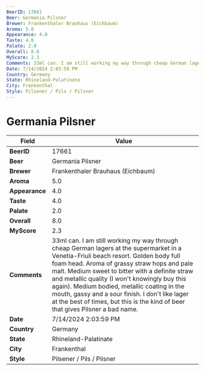 ```yaml
---
BeerID: 17661
Beer: Germania Pilsner
Brewer: Frankenthaler Brauhaus (Eichbaum)
Aroma: 5.0
Appearance: 4.0
Taste: 4.0
Palate: 2.0
Overall: 8.0
MyScore: 2.3
Comments: 33ml can. I am still working my way through cheap German lagers at the supermarket in a Venetia-Friuli beach resort. Golden body full foam head. Aroma of grassy straw hops and pale malt. Medium sweet to bitter with a definite straw and metallic quality (I won't knowingly buy this again). Medium bodied, metallic coating in the mouth, gassy and a sour finish. I don't like lager at the best of times, but this is the kind of beer that gives Pilsner a bad name.
Date: 7/14/2024 2:03:59 PM
Country: Germany
State: Rhineland-Palatinate
City: Frankenthal
Style: Pilsener / Pils / Pilsner
---
```


# Germania Pilsner

| Field         | Value |
|---------------|-------|
| **BeerID** | 17661 |
| **Beer** | Germania Pilsner |
| **Brewer** | Frankenthaler Brauhaus (Eichbaum) |
| **Aroma** | 5.0 |
| **Appearance** | 4.0 |
| **Taste** | 4.0 |
| **Palate** | 2.0 |
| **Overall** | 8.0 |
| **MyScore** | 2.3 |
| **Comments** | 33ml can. I am still working my way through cheap German lagers at the supermarket in a Venetia-Friuli beach resort. Golden body full foam head. Aroma of grassy straw hops and pale malt. Medium sweet to bitter with a definite straw and metallic quality (I won't knowingly buy this again). Medium bodied, metallic coating in the mouth, gassy and a sour finish. I don't like lager at the best of times, but this is the kind of beer that gives Pilsner a bad name. |
| **Date** | 7/14/2024 2:03:59 PM |
| **Country** | Germany |
| **State** | Rhineland-Palatinate |
| **City** | Frankenthal |
| **Style** | Pilsener / Pils / Pilsner |
